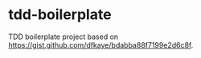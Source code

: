 tdd-boilerplate
===============

TDD boilerplate project based on https://gist.github.com/dfkaye/bdabba88f7199e2d6c8f.
